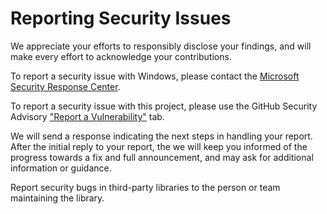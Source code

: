 # Reporting Security Issues

We appreciate your efforts to responsibly disclose your findings, and will make every effort to acknowledge your contributions.

To report a security issue with Windows, please contact the [Microsoft Security Response Center](https://msrc.microsoft.com/report/vulnerability).

To report a security issue with this project, please use the GitHub Security Advisory ["Report a Vulnerability"](https://github.com/EvanMcBroom/lsa-whisperer/security/advisories/new) tab.

We will send a response indicating the next steps in handling your report. After the initial reply to your report, the we will keep you informed of the progress towards a fix and full announcement, and may ask for additional information or guidance.

Report security bugs in third-party libraries to the person or team maintaining the library.